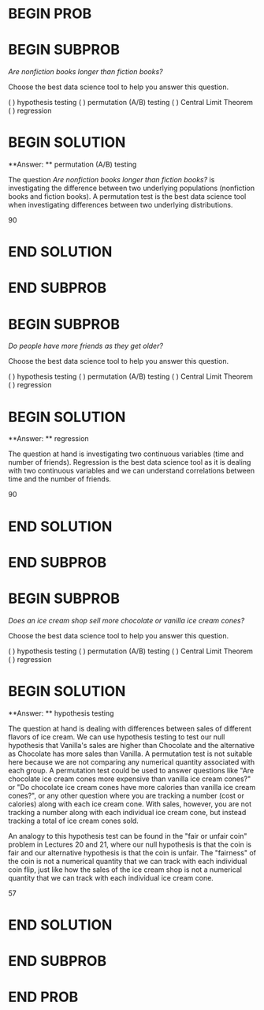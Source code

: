 # BEGIN PROB

# BEGIN SUBPROB

*Are nonfiction books longer than fiction books?*

Choose the best data science tool to help you answer this question.

( ) hypothesis testing
( ) permutation (A/B) testing
( ) Central Limit Theorem
( ) regression

# BEGIN SOLUTION

**Answer: ** permutation (A/B) testing

The question *Are nonfiction books longer than fiction books?* is investigating 
the difference between two underlying populations (nonfiction books and fiction books).
A permutation test is the best data science tool when investigating differences between two
underlying distributions. 

<average>90</average>

# END SOLUTION

# END SUBPROB

# BEGIN SUBPROB

*Do people have more friends as they get older?*

Choose the best data science tool to help you answer this question.

( ) hypothesis testing
( ) permutation (A/B) testing
( ) Central Limit Theorem
( ) regression

# BEGIN SOLUTION

**Answer: ** regression

The question at hand is investigating two continuous variables (time and number of friends). 
Regression is the best data science tool as it is dealing with two continuous variables and we can understand
correlations between time and the number of friends.

<average>90</average>

# END SOLUTION

# END SUBPROB

# BEGIN SUBPROB

*Does an ice cream shop sell more chocolate or vanilla ice cream cones?*

Choose the best data science tool to help you answer this question.

( ) hypothesis testing
( ) permutation (A/B) testing
( ) Central Limit Theorem
( ) regression

# BEGIN SOLUTION

**Answer: ** hypothesis testing

The question at hand is dealing with differences between sales of different flavors of ice cream. We can use hypothesis testing to test our null hypothesis that Vanilla's sales are higher than Chocolate and the alternative as Chocolate has more sales than Vanilla. A permutation test is not suitable here because we are not comparing any numerical quantity associated with each group. A permutation test could be used to answer questions like "Are chocolate ice cream cones more expensive than vanilla ice cream cones?" or "Do chocolate ice cream cones have more calories than vanilla ice cream cones?", or any other question where you are tracking a number (cost or calories) along with each ice cream cone. With sales, however, you are not tracking a number along with each individual ice cream cone, but instead tracking a total of ice cream cones sold.

An analogy to this hypothesis test can be found in the "fair or unfair coin" problem in Lectures 20 and 21, where our null hypothesis is that the coin is fair and our alternative hypothesis is that the coin is unfair. The "fairness" of the coin is not a numerical quantity that we can track with each individual coin flip, just like how the sales of the ice cream shop is not a numerical quantity that we can track with each individual ice cream cone.

<average>57</average>

# END SOLUTION

# END SUBPROB

# END PROB
